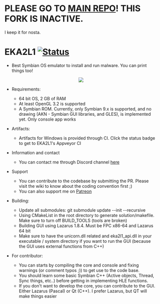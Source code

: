# PLEASE GO TO [MAIN REPO](https://github.com/eka2l1/eka2l1/)! THIS FORK IS INACTIVE.

I keep it for nosta.

# EKA2L1 [![Status](https://ci.appveyor.com/api/projects/status/hnm73527hkrfrffm/branch/master?svg=true)](https://ci.appveyor.com/project/bentokun/eka2l1-mjiuq)
- Best Symbian OS emulator to install and run malware. You can print things too!

<p align="center">
<img src="https://raw.githubusercontent.com/bentokun/EKA2L1/master/screenshots/result.png">
</p>

- Requirements:
    * 64 bit OS, 2 GB of RAM
    * At least OpenGL 3.2 is supported
    * A Symbian ROM. Currently, only Symbian 9.x is supported, and no drawing (AKN - Symbian GUI libraries, and GLES), is implemented yet.
 Only console app works
    
- Artifacts:
    * Artifacts for Windows is provided through CI. Click the status badge to get to EKA2L1's Appveyor CI
    
- Information and contact
    * You can contact me through Discord channel [here](https://discord.gg/5Bm5SJ9)
    
- Support
    * You can contribute to the codebase by submitting the PR. Please visit the wiki to know about the coding convention first ;)
    * You can also support me on [Patreon](https://www.patreon.com/fewdspuck)

- Building:
    * Update all submodules: git submodule update --init --recursive
    * Using CMakeList in the root directory to generate solution/makefile. Make sure to turn off BUILD_TOOLS (tools are broken)
    * Building GUI using Lazarus 1.8.4. Must be FPC x86-64 and Lazarus 64 bit
    * Make sure to have the unicorn.dll related and eka2l1_api.dll in your executable / system directory if you want to run the GUI (because the GUI uses external functions from C++)

- For contributor:
   * You can starts by compiling the core and console and fixing warnings (or comment typos ;)) to get use to the code base.
   * You should learn some basic Symbian C++ (Active objects, Thread, Sync things, etc..) before getting in implementing HLE functions.
   * If you don't want to develop the core, you can contribute to the GUI. Either Lazarus (Pascal) or Qt (C++). I prefer Lazarus, but QT
 will make things easier
